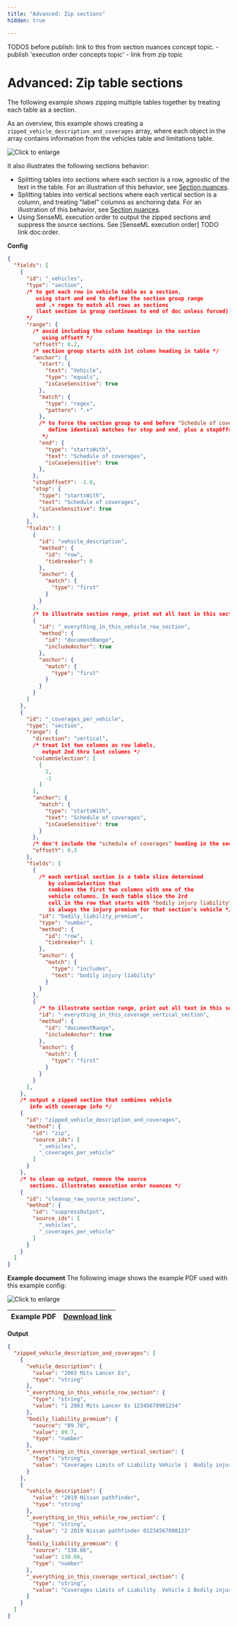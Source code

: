 ```yaml
---
title: "Advanced: Zip sections"
hidden: true

---
```


TODOS before publish: link to this from section nuances concept topic. - publish 'execution order concepts topic' - link from zip topic



Advanced: Zip table sections
====



The following example shows zipping multiple tables together by treating each table as a section.

As an overview, this example shows creating a  `zipped_vehicle_description_and_coverages` array, where each  object in the array contains information from the vehicles table and limitations table.

![Click to enlarge](https://raw.githubusercontent.com/sensible-hq/sensible-docs/main/readme-sync/assets/v0/images/final/sections_zip.png)



 It also illustrates the following sections behavior:

- Splitting tables into sections where each section is a row, agnostic of the text in the table.  For an illustration of this behavior, see [Section nuances](doc:section-nuances#multiple-anchors-in-section).
- Splitting tables into vertical sections where each vertical section is a column, and treating "label" columns as anchoring data. For an illustration of this behavior, see  [Section nuances](docs/section-nuances#column-selection).
- Using SenseML execution order to output the zipped sections and suppress the source sections. See [SenseML execution order] TODO link doc:order. 



**Config**

```json
{
  "fields": [
    {
      "id": "_vehicles",
      "type": "section",
      /* to get each row in vehicle table as a section,
         using start and end to define the section group range
         and .+ regex to match all rows as sections
         (last section in group continues to end of doc unless forced)
      */
      "range": {
        /* avoid including the column headings in the section
           using offsetY */
        "offsetY": 0.2,
        /* section group starts with 1st column heading in table */
        "anchor": {
          "start": {
            "text": "Vehicle",
            "type": "equals",
            "isCaseSensitive": true
          },
          "match": {
            "type": "regex",
            "pattern": ".+"
          },
          /* to force the section group to end before "Schedule of coverages",
             define identical matches for stop and end, plus a stopOffsetY
           */
          "end": {
            "type": "startsWith",
            "text": "Schedule of coverages",
            "isCaseSensitive": true
          },
        },
        "stopOffsetY": -1.0,
        "stop": {
          "type": "startsWith",
          "text": "Schedule of coverages",
          "isCaseSensitive": true
        },
      },
      "fields": [
        {
          "id": "vehicle_description",
          "method": {
            "id": "row",
            "tiebreaker": 0
          },
          "anchor": {
            "match": {
              "type": "first"
            }
          }
        },
        /* to illustrate section range, print out all text in this section */
        {
          "id": "_everything_in_this_vehicle_row_section",
          "method": {
            "id": "documentRange",
            "includeAnchor": true
          },
          "anchor": {
            "match": {
              "type": "first"
            }
          }
        }
      ]
    },
    {
      "id": "_coverages_per_vehicle",
      "type": "section",
      "range": {
        "direction": "vertical",
        /* treat 1st two columns as row labels,
           output 2nd thru last columns */
        "columnSelection": [
          [
            2,
            -1
          ]
        ],
        "anchor": {
          "match": {
            "type": "startsWith",
            "text": "Schedule of coverages",
            "isCaseSensitive": true
          }
        },
        /* don't include the "schedule of coverages" heading in the section */
        "offsetY": 0.3
      },
      "fields": [
        {
          /* each vertical section is a table slice determined
             by columnSelection that 
             combines the first two columns with one of the
             vehicle columns. In each table slice the 2rd
             cell in the row that starts with "bodily injury liability"
             is always the injury premium for that section's vehicle */
          "id": "bodily_liability_premium",
          "type": "number",
          "method": {
            "id": "row",
            "tiebreaker": 1
          },
          "anchor": {
            "match": {
              "type": "includes",
              "text": "bodily injury liability"
            }
          }
        },
        {
          /* to illustrate section range, print out all text in this section */
          "id": "_everything_in_this_coverage_vertical_section",
          "method": {
            "id": "documentRange",
            "includeAnchor": true
          },
          "anchor": {
            "match": {
              "type": "first"
            }
          }
        }
      ],
    },
    /* output a zipped section that combines vehicle
       info with coverage info */
    {
      "id": "zipped_vehicle_description_and_coverages",
      "method": {
        "id": "zip",
        "source_ids": [
          "_vehicles",
          "_coverages_per_vehicle"
        ]
      }
    },
    /* to clean up output, remove the source
       sections. illustrates execution order nuances */
    {
      "id": "cleanup_raw_source_sections",
      "method": {
        "id": "suppressOutput",
        "source_ids": [
          "_vehicles",
          "_coverages_per_vehicle"
        ]
      }
    }
  ]
}
```

**Example document**
The following image shows the example PDF used with this example config:

![Click to enlarge](https://raw.githubusercontent.com/sensible-hq/sensible-docs/main/readme-sync/assets/v0/images/final/sections_zip.png)

| Example PDF | [Download link](https://raw.githubusercontent.com/sensible-hq/sensible-docs/main/readme-sync/assets/v0/pdfs/sections_zip.pdf) |
| ----------- | ------------------------------------------------------------ |

**Output**

```json
{
  "zipped_vehicle_description_and_coverages": [
    {
      "vehicle_description": {
        "value": "2003 Mits Lancer Es",
        "type": "string"
      },
      "_everything_in_this_vehicle_row_section": {
        "type": "string",
        "value": "1 2003 Mits Lancer Es 12345678901234"
      },
      "bodily_liability_premium": {
        "source": "89.70",
        "value": 89.7,
        "type": "number"
      },
      "_everything_in_this_coverage_vertical_section": {
        "type": "string",
        "value": "Coverages Limits of Liability Vehicle 1  Bodily injury liability $300,000 per 89.70  person Property damage $200,000 per 61.69  liability person"
      }
    },
    {
      "vehicle_description": {
        "value": "2019 Nissan pathfinder",
        "type": "string"
      },
      "_everything_in_this_vehicle_row_section": {
        "type": "string",
        "value": "2 2019 Nissan pathfinder 01234567890123"
      },
      "bodily_liability_premium": {
        "source": "138.66",
        "value": 138.66,
        "type": "number"
      },
      "_everything_in_this_coverage_vertical_section": {
        "type": "string",
        "value": "Coverages Limits of Liability  Vehicle 2 Bodily injury liability $300,000 per  138.66 person Property damage $200,000 per  79.45 liability person"
      }
    }
  ]
}
```
